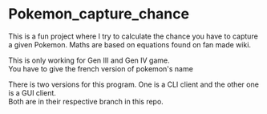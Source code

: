 # Pokemon_capture_chance

This is a fun project where I try to calculate the chance you have to capture a given Pokemon. Maths are based on equations found on fan made wiki. 

This is only working for Gen III and Gen IV game.\
You have to give the french version of pokemon's name 

There is two versions for this program. One is a CLI client and the other one is a GUI client. \
Both are in their respective branch in this repo.